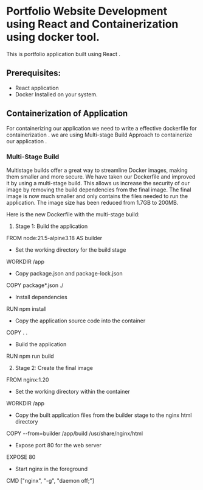 # Portfolio Website Development using React and Containerization using docker tool.
This is portfolio application built using React .

## Prerequisites:
- React application 
- Docker Installed on your system.

## Containerization of Application
For containerizing our application we need to write a effective dockerfile for containerization .
we are using Multi-stage Build Approach to containerize our application .

### Multi-Stage Build 
Multistage builds offer a great way to streamline Docker images, making them smaller and more secure. We have taken our Dockerfile and improved it by using a multi-stage build. This allows us increase the security of our image by removing the build dependencies from the final image. The final image is now much smaller and only contains the files needed to run the application. The image size has been reduced from 1.7GB to 200MB.

Here is the new Dockerfile with the multi-stage build:

1. Stage 1: Build the application
   
FROM node:21.5-alpine3.18 AS builder

- Set the working directory for the build stage
  
WORKDIR /app

- Copy package.json and package-lock.json
  
COPY package*.json ./

- Install dependencies
  
RUN npm install

- Copy the application source code into the container
  
COPY . .

- Build the application
  
RUN npm run build

2. Stage 2: Create the final image
   
FROM nginx:1.20

-  Set the working directory within the container
  
WORKDIR /app

- Copy the built application files from the builder stage to the nginx html directory
  
COPY --from=builder /app/build /usr/share/nginx/html

- Expose port 80 for the web server
  
EXPOSE 80

- Start nginx in the foreground
  
CMD ["nginx", "-g", "daemon off;"]





